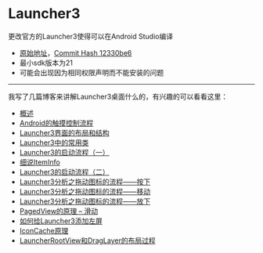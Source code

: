 Launcher3
=========

更改官方的Launcher3使得可以在Android Studio编译

* [原始地址](https://android.googlesource.com/platform/packages/apps/Launcher3/)，[Commit Hash 12330be6](https://android.googlesource.com/platform/packages/apps/Launcher3/+/12330be6125075f6529f55fcbd941dfbc710a0e8)
* 最小sdk版本为21
* 可能会出现因为相同权限声明而不能安装的问题

---
我写了几篇博客来讲解Launcher3桌面什么的，有兴趣的可以看看这里：

* [概述](https://fookwood.com/launcher-source-analysis)
* [Android的触摸控制流程](https://fookwood.com/android-touch-events)
* [Launcher3界面的布局和结构](https://fookwood.com/launcher-layout-structure)
* [Launcher3中的常用类](https://fookwood.com/launcher-classes)
* [Launcher3的启动流程（一）](https://fookwood.com/launcher-start-process-1)
* [细说ItemInfo](https://fookwood.com/launcher-iteminfo)
* [Launcher3的启动流程（二）](https://fookwood.com/launcher-start-process-2)
* [Launcher3分析之拖动图标的流程——按下](https://fookwood.com/launcher-drag-up)
* [Launcher3分析之拖动图标的流程——移动](https://fookwood.com/launcher-drag-move)
* [Launcher3分析之拖动图标的流程——放下](https://fookwood.com/launcher-drag-down)
* [PagedView的原理 – 滑动](https://fookwood.com/launcher-pagedview)
* [如何给Launcher3添加左屏](https://fookwood.com/launcher-left-screen)
* [IconCache原理](https://fookwood.com/launcher-iconcache)
* [LauncherRootView和DragLayer的布局过程](https://fookwood.com/launcher-rootview-and-draglayer)
